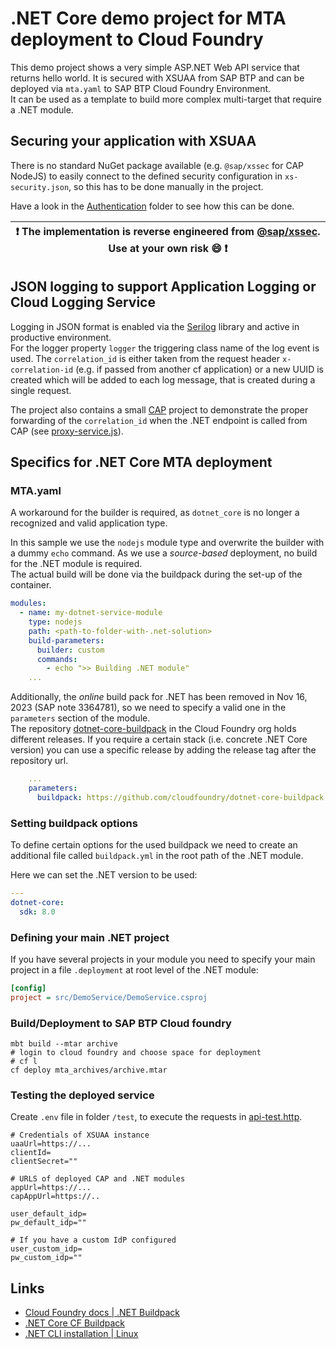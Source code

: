 # .NET Core demo project for MTA deployment to Cloud Foundry

This demo project shows a very simple ASP.NET Web API service that returns hello world. It is secured with XSUAA from SAP BTP and can be deployed via `mta.yaml` to SAP BTP Cloud Foundry Environment.  
It can be used as a template to build more complex multi-target that require a .NET module.

## Securing your application with XSUAA

There is no standard NuGet package available (e.g. `@sap/xssec` for CAP NodeJS) to easily connect to the defined security configuration in `xs-security.json`, so this has to be done manually in the project.

Have a look in the [Authentication](./dotnet-module/src/DemoService/Authentication/ConfigureJwtBearerOptions.cs) folder to see how this can be done.

| :exclamation:  The implementation is reverse engineered from [@sap/xssec](https://www.npmjs.com/package/@sap/xssec). Use at your own risk :smile:   :exclamation: |
|-----------------------------------------|

## JSON logging to support Application Logging or Cloud Logging Service

Logging in JSON format is enabled via the  [Serilog](https://github.com/serilog/serilog) library and active in productive environment.  
For the logger property `logger` the triggering class name of the log event is used. The `correlation_id` is either taken from the request header `x-correlation-id` (e.g. if passed from another cf application) or a new UUID is created which will be added to each log message, that is created during a single request.

The project also contains a small [CAP](https://cap.cloud.sap) project to demonstrate the proper forwarding of the `correlation_id` when the .NET endpoint is called from CAP (see [proxy-service.js](./cap-module/srv/proxy-service.js)).

## Specifics for .NET Core MTA deployment

### MTA.yaml

A workaround for the builder is required, as `dotnet_core` is no longer a recognized and valid application type.

In this sample we use the `nodejs` module type and overwrite the builder with a dummy `echo` command. As we use a *source-based* deployment, no build for the .NET module is required.  
The actual build will be done via the buildpack during the set-up of the container.

```yaml
modules:
  - name: my-dotnet-service-module
    type: nodejs
    path: <path-to-folder-with-.net-solution>
    build-parameters:
      builder: custom
      commands:
        - echo ">> Building .NET module"
    ...
```

Additionally, the *online* build pack for .NET has been removed in Nov 16, 2023 (SAP note 3364781), so we need to specify a valid one in the `parameters` section of the module.  
The repository [dotnet-core-buildpack](https://github.com/cloudfoundry/dotnet-core-buildpack) in the Cloud Foundry org holds different releases. If you require a certain stack (i.e. concrete .NET Core version) you can use a specific release by adding the release tag after the repository url.

```yaml
    ...
    parameters:
      buildpack: https://github.com/cloudfoundry/dotnet-core-buildpack.git#v2.4.27
```

### Setting buildpack options

To define certain options for the used buildpack we need to create an additional file called `buildpack.yml` in the root path of the .NET module.

Here we can set the .NET version to be used:

```yaml
---
dotnet-core:
  sdk: 8.0
```

### Defining your main .NET project

If you have several projects in your module you need to specify your main project in a file `.deployment` at root level of the .NET module:

```ini
[config]
project = src/DemoService/DemoService.csproj
```

### Build/Deployment to SAP BTP Cloud foundry

```shell
mbt build --mtar archive
# login to cloud foundry and choose space for deployment
# cf l
cf deploy mta_archives/archive.mtar
```

### Testing the deployed service

Create `.env` file in folder `/test`, to execute the requests in [api-test.http](./test/api-test.http).

```properties
# Credentials of XSUAA instance
uaaUrl=https://...
clientId=
clientSecret=""

# URLS of deployed CAP and .NET modules
appUrl=https://...
capAppUrl=https://..

user_default_idp=
pw_default_idp=""

# If you have a custom IdP configured
user_custom_idp=
pw_custom_idp=""
```

## Links

- [Cloud Foundry docs | .NET Buildpack](https://docs.cloudfoundry.org/buildpacks/dotnet-core/index.html)
- [.NET Core CF Buildpack](https://github.com/cloudfoundry/dotnet-core-buildpack)
- [.NET CLI installation | Linux](https://learn.microsoft.com/de-de/dotnet/core/install/linux-scripted-manual#scripted-install)
